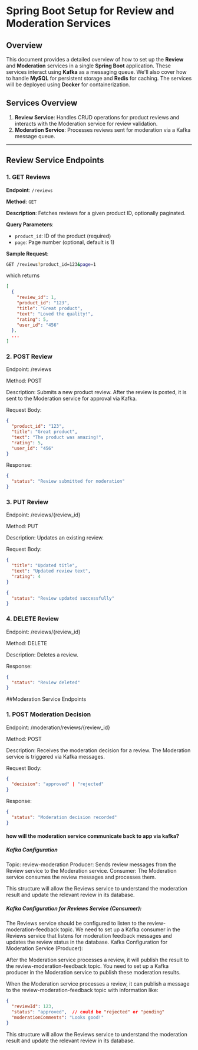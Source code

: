 
# Spring Boot Setup for Review and Moderation Services

## Overview

This document provides a detailed overview of how to set up the **Review** and **Moderation** services in a single **Spring Boot** application. These services interact using **Kafka** as a messaging queue. We'll also cover how to handle **MySQL** for persistent storage and **Redis** for caching. The services will be deployed using **Docker** for containerization.

## Services Overview

1. **Review Service**: Handles CRUD operations for product reviews and interacts with the Moderation service for review validation.
2. **Moderation Service**: Processes reviews sent for moderation via a Kafka message queue.

---

## Review Service Endpoints

### 1. GET Reviews
**Endpoint**: `/reviews`

**Method**: `GET`

**Description**: Fetches reviews for a given product ID, optionally paginated.

**Query Parameters**:
- `product_id`: ID of the product (required)
- `page`: Page number (optional, default is 1)

**Sample Request**:
```bash
GET /reviews?product_id=123&page=1
```

which returns
```json
[
  {
    "review_id": 1,
    "product_id": "123",
    "title": "Great product",
    "text": "Loved the quality!",
    "rating": 5,
    "user_id": "456"
  },
  ...
]
```

### 2. POST Review
Endpoint: /reviews

Method: POST

Description: Submits a new product review. After the review is posted, it is sent to the Moderation service for approval via Kafka.

Request Body:

```json
{
  "product_id": "123",
  "title": "Great product",
  "text": "The product was amazing!",
  "rating": 5,
  "user_id": "456"
}
```

Response:
```json
{
  "status": "Review submitted for moderation"
}
```
### 3. PUT Review
Endpoint: /reviews/{review_id}

Method: PUT

Description: Updates an existing review.

Request Body:
```json
{
  "title": "Updated title",
  "text": "Updated review text",
  "rating": 4
}
```

```json
{
  "status": "Review updated successfully"
}
```

### 4. DELETE Review
Endpoint: /reviews/{review_id}

Method: DELETE

Description: Deletes a review.

Response:

```json
{
  "status": "Review deleted"
}
```

##Moderation Service Endpoints

### 1. POST Moderation Decision
Endpoint: /moderation/reviews/{review_id}

Method: POST

Description: Receives the moderation decision for a review. The Moderation service is triggered via Kafka messages.

Request Body:

```json
{
  "decision": "approved" | "rejected"
}
```

Response:

```json
{
  "status": "Moderation decision recorded"
}
```

 #### how will the moderation service communicate back to app via kafka?

##### Kafka Configuration
Topic: review-moderation
Producer: Sends review messages from the Review service to the Moderation service.
Consumer: The Moderation service consumes the review messages and processes them.

This structure will allow the Reviews service to understand the moderation result and update the relevant review in its database.

##### Kafka Configuration for Reviews Service (Consumer):

The Reviews service should be configured to listen to the review-moderation-feedback topic.
We need to set up a Kafka consumer in the Reviews service that listens for moderation feedback messages and updates the review status in the database.
Kafka Configuration for Moderation Service (Producer):

After the Moderation service processes a review, it will publish the result to the review-moderation-feedback topic.
You need to set up a Kafka producer in the Moderation service to publish these moderation results.

When the Moderation service processes a review, it can publish a message to the review-moderation-feedback topic with information like:
```json
{
  "reviewId": 123,
  "status": "approved",  // could be "rejected" or "pending"
  "moderationComments": "Looks good!"
}
```

This structure will allow the Reviews service to understand the moderation result and update the relevant review in its database.
